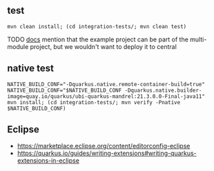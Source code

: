 

## test

```
mvn clean install; (cd integration-tests/; mvn clean test)
```

TODO [docs](https://quarkus.io/guides/writing-extensions#multi-module-maven-projects-and-the-development-mode) mention that the example project can be part of the multi-module project, but we wouldn't want to deploy it to central

## native test

```
NATIVE_BUILD_CONF="-Dquarkus.native.remote-container-build=true"
NATIVE_BUILD_CONF="$NATIVE_BUILD_CONF -Dquarkus.native.builder-image=quay.io/quarkus/ubi-quarkus-mandrel:21.3.0.0-Final-java11"
mvn install; (cd integration-tests/; mvn verify -Pnative $NATIVE_BUILD_CONF)
```

## Eclipse

- https://marketplace.eclipse.org/content/editorconfig-eclipse
- https://quarkus.io/guides/writing-extensions#writing-quarkus-extensions-in-eclipse
